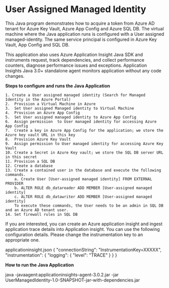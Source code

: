 # User Assigned Managed Identity

This Java program demonstrates how to acquire a token from Azure AD tenant for Azure Key Vault, Azure App Config and Azure SQL DB. The virtual machine where the Java application runs is configured with a User assigned managed-identity. The same service principal is configured in Azure Key Vault, App Config and  SQL DB. 

This application also uses Azure Application Insight Java SDK and  instruments request, track dependencies, and collect performance counters, diagnose performance issues and exceptions. Application Insights Java 3.0+ standalone agent monitors application without any code changes.

**Steps to configure and runs the Java Application**

    1. Create a User assigned managed identity (Search for Managed Identity in the Azure Portal)
    2.  Provision a Virtual Machine in Azure 
    3.  Set User assigned Managed identity to Virtual Machine
    4.  Provision an Azure App Config
    5.  Set User assigned managed identity to Azure App Config
    6.  Assign permission  to User managed identity for accessing Azure App Config
    7.  Create a key in Azure App Config for the application; we store the Azure key vault URL in this key
    8.  Provision Azure Key Vault
    9.  Assign permission to User managed identity for accessing Azure Key Vault
    10. Create a Secret in Azure Key vault; we store the SQL DB server URL in this secret 
    11. Provision a SQL DB
    12. Create a database 
    13. Create a contained user in the database and execute the following commands.
        a. Create User [User-assigned managed identity] FROM EXTERNAL PROVIDER
        b. ALTER ROLE db_datareader ADD MEMBER [User-assigned managed identity] 
        c. ALTER ROLE db_datawriter ADD MEMBER [User-assigned managed identity] 
        To execute these commands, the User needs to be an admin in SQL DB and an Azure AD tenant user.
    14. Set firewall rules in SQL DB

If you are interested, you can create an Azure application insight and ingest application trace details into Application insight. 
You can use the following configuration details. Please change the instrumentation key to an appropriate one. 

applicationinsight.json
{
   "connectionString": "InstrumentationKey=XXXXX", 
   "instrumentation": {
    "logging": {
      "level": "TRACE"
    }
  }
}

**How to run the Java Application**

java -javaagent:applicationinsights-agent-3.0.2.jar -jar UserManagedIdentity-1.0-SNAPSHOT-jar-with-dependencies.jar

   
    
